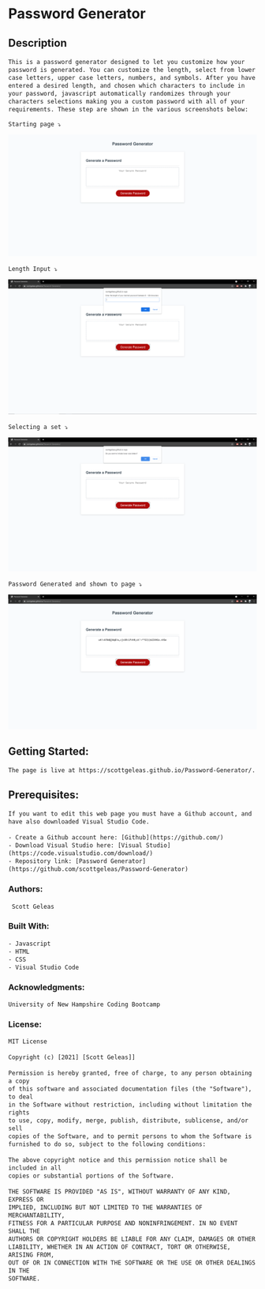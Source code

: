 # Password Generator

 ## Description 
```
This is a password generator designed to let you customize how your password is generated. You can customize the length, select from lower case letters, upper case letters, numbers, and symbols. After you have entered a desired length, and chosen which characters to include in your password, javascript automatically randomizes through your characters selections making you a custom password with all of your requirements. These step are shown in the various screenshots below:
```

```
Starting page ⤵️
```
![Website](assets/images/screenshot1.png)

```
Length Input ⤵️
```
![Length Input](assets/images/lengthscreenshot.png)

```
Selecting a set ⤵️
```
![Set Selection](assets/images/setSelectionscreenshot.png)

```
Password Generated and shown to page ⤵️
```
![Generated Password](assets/images/generatedscreenshot.png)

 ## Getting Started:
```
The page is live at https://scottgeleas.github.io/Password-Generator/.
```

 ## Prerequisites:
```
If you want to edit this web page you must have a Github account, and have also downloaded Visual Studio Code.

- Create a Github account here: [Github](https://github.com/)
- Download Visual Studio here: [Visual Studio](https://code.visualstudio.com/download/)
- Repository link: [Password Generator](https://github.com/scottgeleas/Password-Generator)
```

 ### Authors:
```
 Scott Geleas
```

 ### Built With:
```
- Javascript
- HTML
- CSS
- Visual Studio Code
```

 ### Acknowledgments:
```
University of New Hampshire Coding Bootcamp
```

 ### License: 
 ```
MIT License

Copyright (c) [2021] [Scott Geleas]]

Permission is hereby granted, free of charge, to any person obtaining a copy
of this software and associated documentation files (the "Software"), to deal
in the Software without restriction, including without limitation the rights
to use, copy, modify, merge, publish, distribute, sublicense, and/or sell
copies of the Software, and to permit persons to whom the Software is
furnished to do so, subject to the following conditions:

The above copyright notice and this permission notice shall be included in all
copies or substantial portions of the Software.

THE SOFTWARE IS PROVIDED "AS IS", WITHOUT WARRANTY OF ANY KIND, EXPRESS OR
IMPLIED, INCLUDING BUT NOT LIMITED TO THE WARRANTIES OF MERCHANTABILITY,
FITNESS FOR A PARTICULAR PURPOSE AND NONINFRINGEMENT. IN NO EVENT SHALL THE
AUTHORS OR COPYRIGHT HOLDERS BE LIABLE FOR ANY CLAIM, DAMAGES OR OTHER
LIABILITY, WHETHER IN AN ACTION OF CONTRACT, TORT OR OTHERWISE, ARISING FROM,
OUT OF OR IN CONNECTION WITH THE SOFTWARE OR THE USE OR OTHER DEALINGS IN THE
SOFTWARE.
```